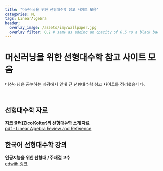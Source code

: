 ```yaml
---
title: "머신러닝을 위한 선형대수학 참고 사이트 모음"
categories: ML
tags: LinearAlgebra
header:
  overlay_image: /assets/img/wallpaper.jpg
  overlay_filter: 0.2 # same as adding an opacity of 0.5 to a black background
---
```


# 머신러닝을 위한 선형대수학 참고 사이트 모음

머신러닝을 공부하는 과정에서 알게 된 선형대수학 참고 사이트를 정리했습니다.

<br>

## 선형대수학 자료

**지코 콜터(Zico Kolter)의 선형대수학 소개 자료**  
[pdf - Linear Algebra Review and Reference](http://www.cs.cmu.edu/~zkolter/course/15-884/linalg-review.pdf)


## 한국어 선형대수학 강의

**인공지능을 위한 선형대 / 주재걸 교수**  
[edwith 링크](edwith.org/linearalgebra4ai)
